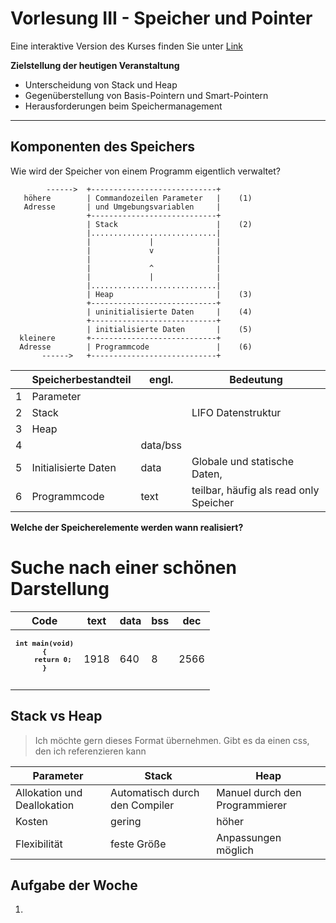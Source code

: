 <!--

author:   Sebastian Zug & Georg Jäger
email:    sebastian.zug@informatik.tu-freiberg.de & Georg.Jaeger@informatik.tu-freiberg.de
version:  0.0.1
language: de
narrator: Deutsch Female

import: https://raw.githubusercontent.com/LiaTemplates/Rextester/master/README.md

-->

# Vorlesung III - Speicher und Pointer

Eine interaktive Version des Kurses finden Sie unter [Link](https://liascript.github.io/course/?https://raw.githubusercontent.com/SebastianZug/SoftwareprojektRobotik/master/02_SpeicherUndPointer.md#1)

**Zielstellung der heutigen Veranstaltung**

+ Unterscheidung von Stack und Heap
+ Gegenüberstellung von Basis-Pointern und Smart-Pointern
+ Herausforderungen beim Speichermanagement

--------------------------------------------------------------------------------

## Komponenten des Speichers

Wie wird der Speicher von einem Programm eigentlich verwaltet?

<!--
style="width: 70%; max-width: 860px; display: block; margin-left: auto; margin-right: auto;"
-->
````ascii
        ------>  +----------------------------+
   höhere        | Commandozeilen Parameter   |    (1)
   Adresse       | und Umgebungsvariablen     |
                 +----------------------------+
                 | Stack                      |    (2)
                 |............................|
                 |             |              |
                 |             v              |
                 |                            |
                 |             ^              |
                 |             |              |
                 |............................|
                 | Heap                       |    (3)
                 +----------------------------+
                 | uninitialisierte Daten     |    (4)
                 +----------------------------+
                 | initialisierte Daten       |    (5)
  kleinere       +----------------------------+
  Adresse        | Programmcode               |    (6)
       ------>   +----------------------------+                              
````

|     | Speicherbestandteil  | engl.    | Bedeutung                              |
| --- | -------------------- | -------- | -------------------------------------- |
| 1   | Parameter            |          |                                        |
| 2   | Stack                |          | LIFO Datenstruktur                     |
| 3   | Heap                 |          |                                        |
| 4   |                      | data/bss |                                        |
| 5   | Initialisierte Daten | data     | Globale und statische Daten,           |
| 6   | Programmcode         | text     | teilbar, häufig als read only Speicher |


**Welche der Speicherelemente werden wann realisiert?**

# Suche nach einer schönen Darstellung

<table>
    <thead>
        <tr>
          <th>Code</th>
          <th>text</th>
          <th>data</th>
          <th>bss</th>
          <th>dec</th>
        </tr>
    </thead>
    <tbody>
        <tr>
          <th><code><pre>
int main(void)
{
    return 0;
}
          </pre></code></th>
          <td>1918</td>
          <td>640</td>
          <td>8</td>
          <td>2566</td>
        </tr>
    </tbody>
</table>


## Stack vs Heap

> Ich möchte gern dieses Format übernehmen. Gibt es da einen css, den ich referenzieren kann

| Parameter                   | Stack                          | Heap                           |
| --------------------------- | ------------------------------ | ------------------------------ |
| Allokation und Deallokation | Automatisch durch den Compiler | Manuel durch den Programmierer |
| Kosten                      | gering                         | höher                          |
| Flexibilität                | feste Größe                    | Anpassungen möglich                                |



## Aufgabe der Woche

1.
